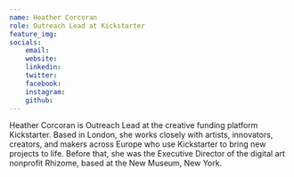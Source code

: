 ```yaml
---
name: Heather Corcoran
role: Outreach Lead at Kickstarter
feature_img: 
socials:
    email:
    website:
    linkedin: 
    twitter:
    facebook:
    instagram:
    github:
---
```


Heather Corcoran is Outreach Lead at the creative funding platform Kickstarter. Based in London, she works closely with artists, innovators, creators, and makers across Europe who use Kickstarter to bring new projects to life. Before that, she was the Executive Director of the digital art nonprofit Rhizome, based at the New Museum, New York.